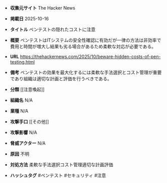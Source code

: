 - **収集元サイト**
The Hacker News

- **掲載日**
2025-10-16

- **タイトル**
ペンテストの隠れたコストに注意

- **概要**
ペンテストはITシステムの安全性確認に有効だが一律の方法は非効率で費用と時間が増大し結果も劣る場合があるため柔軟な対応が必要である。

- **URL**
https://thehackernews.com/2025/10/beware-hidden-costs-of-pen-testing.html

- **備考**
ペンテストの効果を最大化するには柔軟な手法選択とコスト管理が重要であり組織は適切な計画と評価を行うべきである。

- **分類**
[[注意喚起]]

- **組織名**
N/A

- **業種**
N/A

- **攻撃手口**
[[その他]]

- **攻撃影響**
N/A

- **脅威アクター**
N/A

- **原因**
不明

- **対処方法**
柔軟な手法選択コスト管理適切な計画評価

- **ハッシュタグ**
#ペンテスト #セキュリティ #注意
